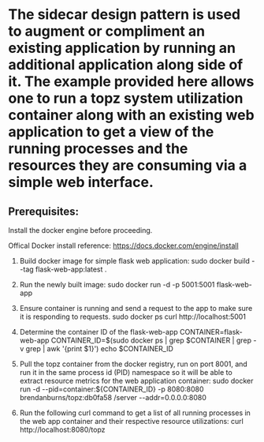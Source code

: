 # The sidecar design pattern is used to augment or compliment an existing application by running an additional application along side of it. The example provided here allows one to run a topz system utilization container along with an existing web application to get a view of the running processes and the resources they are consuming via a simple web interface. 

## Prerequisites:
Install the docker engine before proceeding.

Offical Docker install reference:
https://docs.docker.com/engine/install


1. Build docker image for simple flask web application:
  sudo docker build --tag flask-web-app:latest .

2. Run the newly built image:
  sudo docker run -d -p 5001:5001 flask-web-app

3. Ensure container is running and send a request to the app to make sure it is responding to requests.
  sudo docker ps
  curl http://localhost:5001

4. Determine the container ID of the flask-web-app
  CONTAINER=flask-web-app
  CONTAINER_ID=$(sudo docker ps | grep $CONTAINER | grep -v grep | awk '{print $1}')
  echo $CONTAINER_ID 

5. Pull the topz container from the docker registry, run on port 8001, and run it in the same process id (PID) namespace so it will be able to extract resource metrics for the web application container:
  sudo docker run -d --pid=container:${CONTAINER_ID} -p 8080:8080 brendanburns/topz:db0fa58 /server --addr=0.0.0.0:8080

6. Run the following curl command to get a list of all running processes in the web app container and their respective resource utilizations:
  curl http://localhost:8080/topz


